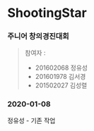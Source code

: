 # ShootingStar
### 주니어 창의경진대회
>참여자 : 
>* 201602068 정유성
>* 201601978 김서경
>* 201502027 김성렬

### 2020-01-08
정유성 - 기존 작업 

